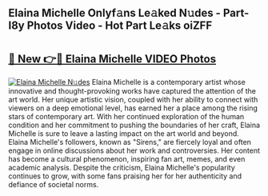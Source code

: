 ## Elaina Michelle Onlyf𝚊ns Le𝚊ked N𝚞des - Part-I8y Photos Video - Hot Part Le𝚊ks oiZFF

# <h2><a href="http://ab71302.deff.icu/?id=Elaina+Michelle">🔗 New 👉🔴 Elaina Michelle VIDEO Photos</a></h2>

[![Elaina Michelle N𝚞des](https://i.imgur.com/rIISA9y.gif)](http://ab71302.deff.icu/?id=Elaina+Michelle)
Elaina Michelle is a contemporary artist whose innovative and thought-provoking works have captured the attention of the art world. Her unique artistic vision, coupled with her ability to connect with viewers on a deep emotional level, has earned her a place among the rising stars of contemporary art. With her continued exploration of the human condition and her commitment to pushing the boundaries of her craft, Elaina Michelle is sure to leave a lasting impact on the art world and beyond. Elaina Michelle's followers, known as "Sirens," are fiercely loyal and often engage in online discussions about her work and controversies. Her content has become a cultural phenomenon, inspiring fan art, memes, and even academic analysis. Despite the criticism, Elaina Michelle's popularity continues to grow, with some fans praising her for her authenticity and defiance of societal norms.
